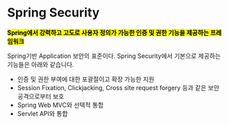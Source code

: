 # Spring Security

<mark>**Spring에서 강력하고 고도로 사용자 정의가 가능한 인증 및 권한 기능을 제공하는 프레임워크**</mark>

Spring기반 Application 보안의 표준이다. Spring Security에서 기본으로 제공하는 기능들은 아래와 같습니다.

* 인증 및 권한 부여에 대한 포괄절이고 확장 가능한 지원
* Session Fixation, Clickjacking, Cross site request forgery 등과 같은 보안 공격으로부터 보호
* Spring Web MVC와 선택적 통합
* Servlet API와 통합

</br>
